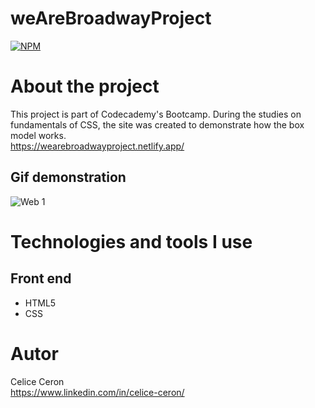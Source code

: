 # weAreBroadwayProject
[![NPM](https://img.shields.io/npm/l/react)](https://github.com/celiceceron/weAreBroadwayProject/blob/master/licence)

# About the project
This project is part of Codecademy's Bootcamp.
During the studies on fundamentals of CSS, the site was created to demonstrate how the box model works.<br>
https://wearebroadwayproject.netlify.app/

## Gif demonstration
![Web 1]()


# Technologies and tools I use
## Front end
- HTML5
- CSS 

# Autor
Celice Ceron <br>
https://www.linkedin.com/in/celice-ceron/
